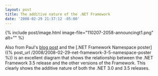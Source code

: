 ```yaml
---
layout: post
title: The additive nature of the .NET Framework
date: '2008-02-29 21:37:12 -05:00'
---
```


{% include post/image.html image-file="110207-2058-announcingt1.png" alt="" %}

Also from Paul's [blog post](http://blogs.msdn.com/pandrew/archive/2007/11/02/announcing-the-net-framework-3-5-commonly-used-types-and-namespaces-poster.aspx) and the [.NET Framework Namespace poster]({% post_url /2008/2008-02-29-net-framework-3-5-namespace-poster %}) is an excellent diagram that shows the relationship between the .NET Framework 3.5 release and the other versions of the Framework. This clearly shows the additive nature of both the .NET 3.0 and 3.5 releases.
